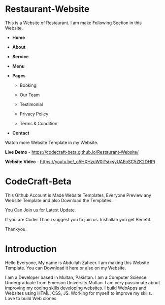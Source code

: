 # Restaurant-Website
This is a Website of Restaurant. I am make Following Section in this Website.

+ **Home**

+ **About**

+ **Service**

+ **Menu**

+ **Pages**

  + Booking
  
  + Our Team
  
  + Testimonial
  
  + Privacy Policy
  
  + Terms & Condition

+ **Contact**

Watch more Website Template in my Website.

**Live Demo** - https://codecraft-beta.github.io/Restaurant-Website/

**Website Video** - https://youtu.be/_o5HXHzuW0I?si=syUAEoSC5ZK2DHPt

# CodeCraft-Beta

This Github Account is Made Website Templates, Everyone Preview any Website Template and also Download the Templates.

You Can Join us for Latest Update. 

If you are Coder Than i suggest you to join us. Inshallah you get Benefit.

Thankyou.

# Introduction

Hello Everyone, My name is Abdullah Zaheer. I am making this Website Template. You can Download it here or also on my Website.

I am a Developer based in Multan, Pakistan. I am a Computer Science Undergraduate from Emerson University Multan. I am very passionate about improving my coding skills developing websites. I build WebApps and Websites using HTML, CSS, JS. Working for myself to improve my skills. Love to build Web clones.



